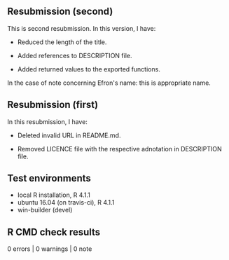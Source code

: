## Resubmission (second)

This is second resubmission. In this version, I have:

* Reduced the length of the title.

* Added references to DESCRIPTION file.

* Added returned values to the exported functions.

In the case of note concerning Efron's name: this is appropriate name.

## Resubmission (first)

In this resubmission, I have:

* Deleted invalid URL in README.md.

* Removed LICENCE file with the respective adnotation in DESCRIPTION file.



## Test environments
* local R installation, R 4.1.1
* ubuntu 16.04 (on travis-ci), R 4.1.1
* win-builder (devel)

## R CMD check results

0 errors | 0 warnings | 0 note


